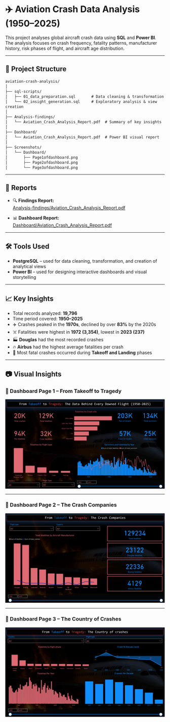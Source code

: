 # ✈️ Aviation Crash Data Analysis (1950–2025)

This project analyses global aircraft crash data using **SQL** and **Power BI**.  
The analysis focuses on crash frequency, fatality patterns, manufacturer history, risk phases of flight, and aircraft age distribution.

---

## 📂 Project Structure

```
aviation-crash-analysis/
│
├── sql-scripts/
│   ├── 01_data_preparation.sql       # Data cleaning & transformation
│   └── 02_insight_generation.sql     # Exploratory analysis & view creation
│
├── Analysis-findings/
│   └── Aviation_Crash_Analysis_Report.pdf  # Summary of key insights
│
├── Dashboard/
│   └── Aviation_Crash_Analysis_Report.pdf  # Power BI visual report
│
├── Screenshots/
│   └── Dashboard/
│       ├── Page1ofdashboard.png
│       ├── Page2ofdashboard.png
│       └── Page3ofdashboard.png
```

---

## 📄 Reports

- 🔍 **Findings Report:**  
  [Analysis-findings/Aviation_Crash_Analysis_Report.pdf](Analysis-findings/Aviation_Crash_Analysis_Report.pdf)

- 📊 **Dashboard Report:**  
  [Dashboard/Aviation_Crash_Analysis_Report.pdf](Dashboard/Aviation_Crash_Analysis_Dashboard.pdf)

---

## 🛠 Tools Used

- **PostgreSQL** – used for data cleaning, transformation, and creation of analytical views  
- **Power BI** – used for designing interactive dashboards and visual storytelling

---

## 📈 Key Insights

- Total records analyzed: **19,796**
- Time period covered: **1950–2025**
- ✈️ Crashes peaked in the **1970s**, declined by over **83%** by the 2020s
- ☠️ Fatalities were highest in **1972 (3,354)**, lowest in **2023 (237)**
- 🏭 **Douglas** had the most recorded crashes  
- 🔥 **Airbus** had the highest average fatalities per crash  
- 🛫 Most fatal crashes occurred during **Takeoff and Landing** phases  

---

## 📷 Visual Insights

### 🔹 Dashboard Page 1 – From Takeoff to Tragedy
![Dashboard Page 1](Screenshots/Dashboard/Page1ofdashboard.png)

---

### 🔹 Dashboard Page 2 – The Crash Companies
![Dashboard Page 2](Screenshots/Dashboard/Page2ofdashboard.png)

---

### 🔹 Dashboard Page 3 – The Country of Crashes
![Dashboard Page 3](Screenshots/Dashboard/Page3ofdashboard.png)
